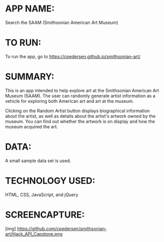 # APP NAME:
Search the SAAM (Smithsonian American Art Museum)

# TO RUN:
To run the app, go to https://cpedersen.github.io/smithsonian-art/

# SUMMARY:
This is an app intended to help explore art at the Smithsonian American Art Museum (SAAM). The user can randomly generate artist information as a vehicle for exploring both American art and art at the museum. 

Clicking on the Random Artist button displays biographical information about the artist, as well as details about the artist's artwork owned by the museum. You can find out whether the artwork is on display and how the museum acquired the art. 

# DATA: 
A small sample data set is used.

# TECHNOLOGY USED:
HTML, CSS, JavaScript, and jQuery

# SCREENCAPTURE:
[img] https://github.com/cpedersen/smithsonian-art/Hack_API_Capstone.png
